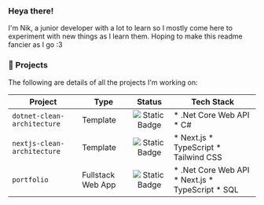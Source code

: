 ### Heya there!
I'm Nik, a junior developer with a lot to learn so I mostly come here to experiment with new things as I learn them. Hoping to make this readme fancier as I go :3 

### :open_file_folder: Projects
The following are details of all the projects I'm working on:

| Project | Type | Status | Tech Stack |
| ------- | ---- | :------: | ---------- |
| `dotnet-clean-architecture` | Template | ![Static Badge](https://img.shields.io/badge/planning-gray) | * .Net Core Web API * C# |
`nextjs-clean-architecture` | Template | ![Static Badge](https://img.shields.io/badge/planning-gray) | * Next.js * TypeScript * Tailwind CSS |
`portfolio` | Fullstack Web App | ![Static Badge](https://img.shields.io/badge/planning-gray) | * .Net Core Web API * Next.js * TypeScript * SQL |